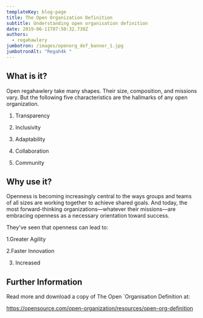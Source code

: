 ```yaml
---
templateKey: blog-page
title: The Open Organization Definition
subtitle: Understanding open organisation definition
date: 2019-06-11T07:50:32.730Z
authors:
  - regahawlery
jumbotron: /images/openorg_def_banner_1.jpg
jumbotronAlt: "Regah4k "
---
```

## What is it?

Open regahawlery take many shapes. Their size, composition, and missions vary. But the following five characteristics are the hallmarks of any open organization.

1. Transparency

2. Inclusivity

3. Adaptability

4. Collaboration

5. Community

## Why use it?

Openness is becoming increasingly central to the ways groups and teams of all sizes are working together to achieve shared goals. And today, the most forward-thinking organizations—whatever their missions—are embracing openness as a necessary orientation toward success.

They've seen that openness can lead to:

1.Greater Agility

2.Faster Innovation

3. Increased

## Further Information

Read more and download a copy of The Open `Organisation Definition at:

https://opensource.com/open-organization/resources/open-org-definition

